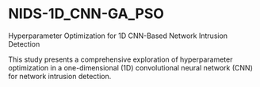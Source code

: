 # NIDS-1D_CNN-GA_PSO
Hyperparameter Optimization for 1D CNN-Based Network Intrusion Detection

This study presents a comprehensive exploration of hyperparameter optimization in a one-dimensional (1D) convolutional neural network (CNN) for network intrusion detection.
